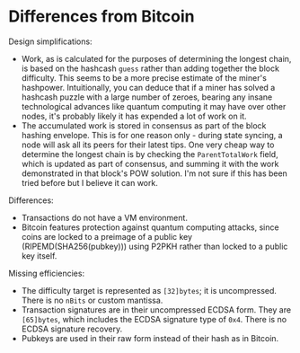 Differences from Bitcoin
========================

Design simplifications:

 * Work, as is calculated for the purposes of determining the longest chain, is based on the hashcash `guess` rather than adding together the block difficulty. This seems to be a more precise estimate of the miner's hashpower. Intuitionally, you can deduce that if a miner has solved a hashcash puzzle with a large number of zeroes, bearing any insane technological advances like quantum computing it may have over other nodes, it's probably likely it has expended a lot of work on it.
 * The accumulated work is stored in consensus as part of the block hashing envelope. This is for one reason only - during state syncing, a node will ask all its peers for their latest tips. One very cheap way to determine the longest chain is by checking the `ParentTotalWork` field, which is updated as part of consensus, and summing it with the work demonstrated in that block's POW solution. I'm not sure if this has been tried before but I believe it can work.

Differences:

 * Transactions do not have a VM environment.
 * Bitcoin features protection against quantum computing attacks, since coins are locked to a preimage of a public key (RIPEMD(SHA256(pubkey))) using P2PKH rather than locked to a public key itself. 

Missing efficiencies:

 * The difficulty target is represented as `[32]bytes`; it is uncompressed. There is no `nBits` or custom mantissa.
 * Transaction signatures are in their uncompressed ECDSA form. They are `[65]bytes`, which includes the ECDSA signature type of `0x4`. There is no ECDSA signature recovery.
 * Pubkeys are used in their raw form instead of their hash as in Bitcoin. 
